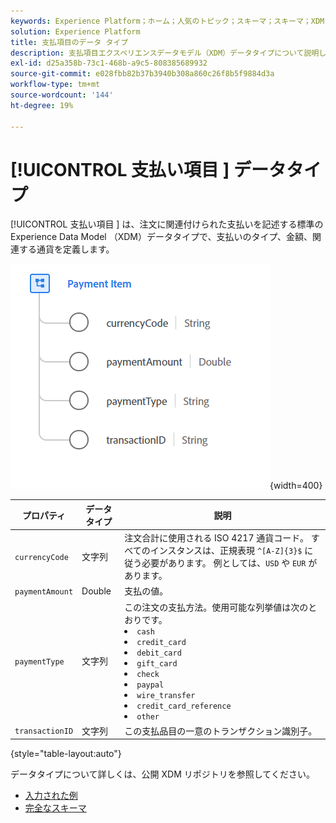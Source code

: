```yaml
---
keywords: Experience Platform；ホーム；人気のトピック；スキーマ；スキーマ；XDM；フィールド；スキーマ；スキーマ；支払い項目；データタイプ；データタイプ；データタイプ；
solution: Experience Platform
title: 支払項目のデータ タイプ
description: 支払項目エクスペリエンスデータモデル（XDM）データタイプについて説明します。
exl-id: d25a358b-73c1-468b-a9c5-808385689932
source-git-commit: e028fbb82b37b3940b308a860c26f8b5f9884d3a
workflow-type: tm+mt
source-wordcount: '144'
ht-degree: 19%

---
```


# [!UICONTROL  支払い項目 ] データタイプ

[!UICONTROL  支払い項目 ] は、注文に関連付けられた支払いを記述する標準の Experience Data Model （XDM）データタイプで、支払いのタイプ、金額、関連する通貨を定義します。

![ 支払い項目の画像 ](../images/data-types/payment-item.PNG){width=400}

| プロパティ | データタイプ | 説明 |
| --- | --- | --- |
| `currencyCode` | 文字列 | 注文合計に使用される ISO 4217 通貨コード。 すべてのインスタンスは、正規表現 `^[A-Z]{3}$` に従う必要があります。 例としては、`USD` や `EUR` があります。 |
| `paymentAmount` | Double | 支払の値。 |
| `paymentType` | 文字列 | この注文の支払方法。使用可能な列挙値は次のとおりです。 <li> `cash` </li> <li> `credit_card` </li> <li> `debit_card` </li> <li> `gift_card` </li> <li> `check` </li> <li> `paypal` </li> <li> `wire_transfer` </li> <li> `credit_card_reference` </li> <li> `other` </li> |
| `transactionID` | 文字列 | この支払品目の一意のトランザクション識別子。 |

{style="table-layout:auto"}

データタイプについて詳しくは、公開 XDM リポジトリを参照してください。

* [ 入力された例 ](https://github.com/adobe/xdm/blob/master/components/datatypes/data/paymentitem.example.1.json)
* [ 完全なスキーマ ](https://github.com/adobe/xdm/blob/master/components/datatypes/data/paymentitem.schema.json)
